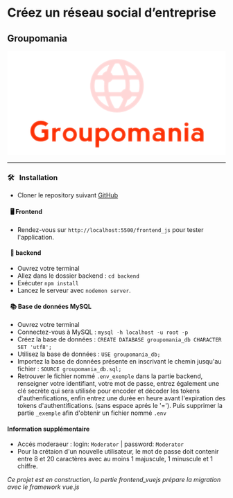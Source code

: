 # Créez un réseau social d’entreprise

## Groupomania
![](frontend_js/public/img/icon-above-font_alpha.png)

***

### 🛠️ &nbsp; Installation
* Cloner le repository suivant [GitHub](https://github.com/ben3211/BenoitSaby_7_15062021.git)

#### &nbsp; 🖥️ Frontend
* Rendez-vous sur `http://localhost:5500/frontend_js` pour tester l'application.

#### &nbsp; 🔨 backend
* Ouvrez votre terminal
* Allez dans le dossier backend : `cd backend`
* Exécuter `npm install`
* Lancez le serveur avec `nodemon server`.

#### &nbsp; 📚 Base de données MySQL
* Ouvrez votre terminal
* Connectez-vous à MySQL : `mysql -h localhost -u root -p`
* Créez la base de données : `CREATE DATABASE groupomania_db CHARACTER SET 'utf8';`
* Utilisez la base de données : `USE groupomania_db;`
* Importez la base de données présente en inscrivant le chemin jusqu'au fichier : `SOURCE groupomania_db.sql;`
* Retrouver le fichier nommé `.env_exemple` dans la partie backend, renseigner votre identifiant, votre mot de passe, entrez également une clé secrète qui sera utilisée pour encoder et décoder les tokens d'authenfications, enfin entrez une durée en heure avant l'expiration des tokens d'authentifications.  (sans espace aprés le '='). Puis supprimer la partie `_exemple` afin d'obtenir un fichier nommé `.env`

#### Information supplémentaire 
* Accés moderaeur : login: `Moderator` | password: `Moderator` 
* Pour la crétaion d'un nouvelle utilisateur, le mot de passe doit contenir entre 8 et 20 caractères avec au moins 1 majuscule, 1 minuscule et 1 chiffre.

_Ce projet est en construction, la pertie frontend_vuejs prépare la migration avec le framework vue.js_